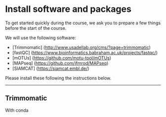 # Install software and packages

To get started quickly during the course, we ask you to prepare a few things before the start of the course.

We will use the following software:

- [Trimmomatic] (http://www.usadellab.org/cms/?page=trimmomatic)
- [fastQC] (https://www.bioinformatics.babraham.ac.uk/projects/fastqc/)
- [mOTUs] (https://github.com/motu-tool/mOTUs)
- [MAPseq] (https://github.com/jfmrod/MAPseq)
- [SIAMCAT] (https://siamcat.embl.de/)

Please install these following the instructions below.  

---

## Trimmomatic

With conda

